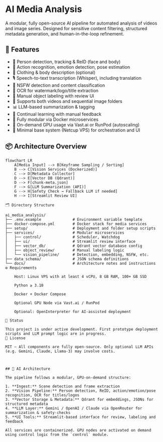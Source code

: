 # AI Media Analysis

A modular, fully open-source AI pipeline for automated analysis of videos and image series. Designed for sensitive content filtering, structured metadata generation, and human-in-the-loop refinement.

## 🚀 Features

- 🔎 Person detection, tracking & ReID (face and body)
- 🧠 Action recognition, emotion detection, pose estimation
- 👕 Clothing & body description (optional)
- 🎙 Speech-to-text transcription (Whisper), including translation
- 🚫 NSFW detection and content classification
- 🧾 OCR for watermark/logo/title extraction
- 🧍 Manual object labeling with review UI
- 📁 Supports both videos and sequential image folders
- 📊 LLM-based summarization & tagging
- 🧠 Continual learning with manual feedback
- 🧩 Fully modular via Docker microservices
- 🧘 On-demand GPU usage via Vast.ai or RunPod (autoscaling)
- 🧱 Minimal base system (Netcup VPS) for orchestration and UI

## 📦 Architecture Overview

```mermaid
flowchart LR
    A[Media Input] --> B[Keyframe Sampling / Sorting]
    B --> C[Vision Services (Dockerized)]
    C --> D[Metadata Collector]
    D --> E[Vector DB (Qdrant)]
    D --> F[chunk-meta.json]
    F --> G[LLM Summarization (API)]
    G --> H[Safety Check → Fallback LLM if needed]
    H --> I[Streamlit Review UI]

🗂 Directory Structure

ai_media_analysis/
├── .env.example              # Environment variable template
├── docker-compose.yml        # Docker stack for media services
├── setup/                    # Deployment and folder setup scripts
├── services/                 # Modular microservices
│   ├── control/              # Scheduler, Watchdog
│   ├── ui/                   # Streamlit review interface
│   ├── vector_db/            # Qdrant vector database config
│   ├── object_review/        # Manual labeling logic
│   └── vision_pipeline/      # Detection, embedding, NSFW, etc.
├── data_schema/              # JSON schema definitions
└── docs/                     # Architecture notes and instructions
⚙ Requirements

    Host: Linux VPS with at least 4 vCPU, 8 GB RAM, 100+ GB SSD

    Python ≥ 3.10

    Docker + Docker Compose

    Optional GPU Node via Vast.ai / RunPod

    Optional: OpenInterpreter for AI-assisted deployment

🧪 Status

This project is under active development. First prototype deployment scripts and LLM prompt logic are in progress.
📜 License

MIT — All components are fully open-source. Only optional LLM APIs (e.g. Gemini, Claude, Llama-3) may involve costs.



## 🧠 AI Architecture

The pipeline follows a modular, GPU-on-demand structure:

1. **Ingest:** Scene detection and frame extraction
2. **Vision Pipeline:** Person detection, ReID, action/emotion/pose recognition, OCR for titles/logos
3. **Vector Storage & Metadata:** Qdrant for embeddings, JSONs for structured metadata
4. **LLM Layer:** Gemini / OpenAI / Claude via OpenRouter for summarization & safety-checks
5. **UI Tools:** Streamlit-based interface for review, labeling and feedback

All services are containerized. GPU nodes are activated on demand using control logic from the `control` module.
